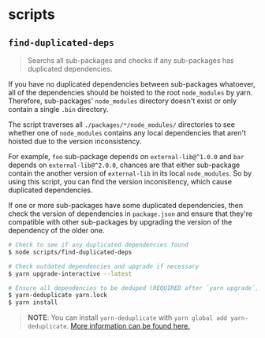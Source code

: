 
# scripts

## `find-duplicated-deps`

> Searchs all sub-packages and checks if any sub-packages has duplicated dependencies.

If you have no duplicated dependencies between sub-packages whatoever, all of the dependencies should be hoisted to the root `node_modules` by yarn. Therefore, sub-packages' `node_modules` directory doesn't exist or only contain a single `.bin` directory.

The script traverses all `./packages/*/node_modules/` directories to see whether one of `node_modules` contains any local dependencies that aren't hoisted due to the version inconsistency.

For example, `foo` sub-package depends on `external-lib@^1.0.0` and `bar` depends on `external-lib@^2.0.0`, chances are that either sub-package contain the another version of `external-lib` in its local `node_modules`. So by using this script, you can find the version inconisitency, which cause duplicated dependencies.

If one or more sub-packages have some duplicated dependencies, then check the version of dependencies in `package.json` and ensure that they're compatible with other sub-packages by upgrading the version of the dependency of the older one.

```sh
# Check to see if any duplicated dependencies found
$ node scripts/find-duplicated-deps

# Check outdated dependencies and upgrade if necessary
$ yarn upgrade-interactive --latest

# Ensure all dependencies to be deduped (REQUIRED after `yarn upgrade`)
$ yarn-deduplicate yarn.lock
$ yarn install
```

> **NOTE**:
> You can install `yarn-deduplicate` with `yarn global add yarn-deduplicate`. [More information can be found here.](https://github.com/atlassian/yarn-deduplicate)
